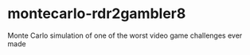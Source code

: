 # montecarlo-rdr2gambler8
Monte Carlo simulation of one of the worst video game challenges ever made
